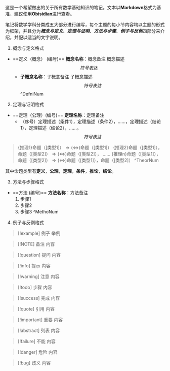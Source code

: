 这是一个希望做出的关于所有数学基础知识的笔记。文本以**Markdown**格式为基准，建议使用**Obisidian**进行查看。

笔记将数学学科分类成五大部分进行编写，每个主题的每小节内容均以主题的形式为框架，并且分为***概念与定义***、***定理与证明***、***方法与步骤***、***例子与反例***四部分来介绍，并配以适当的文字说明。

1. 概念与定义格式

- ==定义（概念） (编号)== **概念名称**：概念备注
	概念描述$$符号表达$$
	- **子概念名称**：子概念备注
	    子概念描述$$符号表达$$
^DefniNum

2. 定理与证明格式

- ==定理（公理）(编号)== **定理名称**：定理备注
	- （序号）定理描述（条件1），定理描述（条件2），……，定理描述（结论1），定理描述（结论2），……。$$符号表达$$
>{推理1}命题（[类型1]）$\Rightarrow(\Leftrightarrow)$命题（[类型1]）
>{推理2}命题（[类型1]），命题（[类型2]）$\Rightarrow(\Leftrightarrow)$命题（[类型2]），
>……
>{推理n}命题（[类型1]），命题（[类型2]）$\Rightarrow(\Leftrightarrow)$命题（[类型1]），命题（[类型2]）
^TheorNum

其中命题类型有**定义**，**公理**，**定理**，**条件**，**推论**，**结论**。

3. 方法与步骤格式

- ==方法 (编号)== **方法名称**：方法备注
	1. 步骤1
	2. 步骤2
	3. 步骤3
^MethoNum

4. 例子与反例格式

> [!example] 例子
> 举例

> [!NOTE] 备注
> 内容

> [!question] 提问
> 内容

> [!info] 提示
> 内容

> [!warning] 注意
> 内容

> [!todo] 步骤
> 内容

> [!success] 完成
> 内容

> [!quote] 引用
> 内容

> [!important] 重要
> 内容

> [!abstract] 列表
> 内容

> [!failure] 不能
> 内容

> [!danger] 危险
> 内容

> [!bug] 歧义
> 内容
